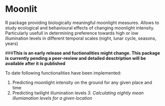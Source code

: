 # Moonlit

R package providing biologically meaningful moonlight measures. Allows to study ecological and behavioural effects of changing moonlight intensity.
Particularly usefull in determining preference towards high or low illumination levels in different temporal scales (night, lunar cycle, seasons, years)


###__This is an early release  and fuctionalities might change. This package is currently pending a peer-review and detailed desctription will be available after it is published__


To date following functionalities have been implemented:

1. Predicting moonlight intensity on the ground for any given place and time
2. Predicting twilight illumination levels
_3. Calculating nightly mean illumianation levels for a given location_
